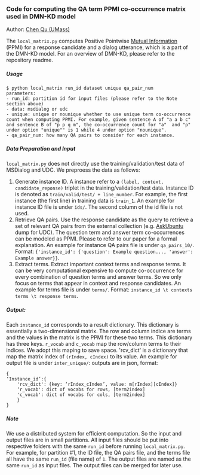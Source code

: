 ### Code for computing the QA term PPMI co-occurrence matrix used in DMN-KD model
Author: [Chen Qu (UMass)](https://chenqu.me/)

The ```local_matrix.py``` computes Positive Pointwise [Mutual Information](https://en.wikipedia.org/wiki/Mutual_information) (PPMI) for a response candidate and a dialog utterance, which is a part of the DMN-KD model. For an overview of DMN-KD, please refer to the repository readme.

##### Usage
```
$ python local_matrix run_id dataset unique qa_pair_num
parameters:
- run_id: partition id for input files (please refer to the Note section above)
- data: msdialog or udc
- unique: unique or nounique whether to use unique term co-occurrence count when computing PPMI. For example, given sentence A of "a a b c" and sentence B of "p p q m", the co-occurrence count for "a"  and "p" under option "unique"" is 1 while 4 under option "nounique".
- qa_pair_num: how many QA pairs to consider for each instance.
```

##### Data Preparation and Input
```local_matrix.py``` does not directly use the training/validation/test data of MSDialog and UDC. We preproess the data as follows:
1. Generate instance ID. A instance refer to a ```(label, context, candidate_reponse)``` triplet in the training/validation/test data. Instance ID is denoted as ```train/valid/test/ + line_number```. For example, the first instance (the first line) in training data is ```train_1```. An example for instance ID file is under ```ids/```. The second column of the id file is not used.
2. Retrieve QA pairs. Use the response candidate as the query to retrieve a set of relevant QA pairs from the external collection (e.g. [AskUbuntu](https://askubuntu.com/) dump for UDC). The question term and answer term co-occurrences can be modeled as PPMI. Please to refer to our paper for a formal explanation. An example for instance QA pairs file is under ```qa_pairs_10/```. Format: ```{'instance_id': {'question': Example question..., 'answer': Example answer}}```.
3. Extract terms. Extract important context terms and response terms. It can be very computational expensive to compute co-occurrence for every combination of question terms and answer terms. So we only focus on terms that appear in context and response candidates. An example for terms file is under ```terms/```. Format: ```instance_id \t contexts terms \t response terms```.

##### Output:
Each ```instance_id``` corresponds to a result dictionary. This dictionary is essentially a two-dimensional matrix. The row and column indice are terms and the values in the matrix is the PPMI for these two terms.  This dictionary has three keys. ```r_vocab``` and ```c_vocab``` map the row/column terms to their indices. We adopt this maping to save space. 'rcv_dict' is a dictionary that map the matrix index of ```(rIndex, cIndex)``` to its value. An example for output file is under
```inter_unique/```: outputs are in json, format: 
```
{
‘Instance_id’:{
	'rcv_dict': {key: ‘rIndex_cIndex’, value: m[rIndex][cIndex]}
	‘r_vocab': dict of vocabs for rows, [term2index]
	'c_vocab': dict of vocabs for cols, [term2index]
	}
}
```

##### Note
We use a distributed system for efficient computation. So the input and output files are in small partitions. All input files should be put into respective folders with the same ```run_id``` before running ```local_matrix.py```. For example, for partition #1, the ID file, the QA pairs file, and the terms file all have the same ```run_id``` (file name) of ```1```. The output files are named as the same ```run_id``` as input files. The output files can be merged for later use.


